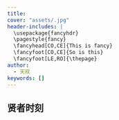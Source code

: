 ```yaml
---
title:
cover: "assets/.jpg"
header-includes: |
  \usepackage{fancyhdr}
  \pagestyle{fancy}
  \fancyhead[CO,CE]{This is fancy}
  \fancyfoot[CO,CE]{So is this}
  \fancyfoot[LE,RO]{\thepage}
author:
  - 天叔
keywords: []
---
```


## 贤者时刻
